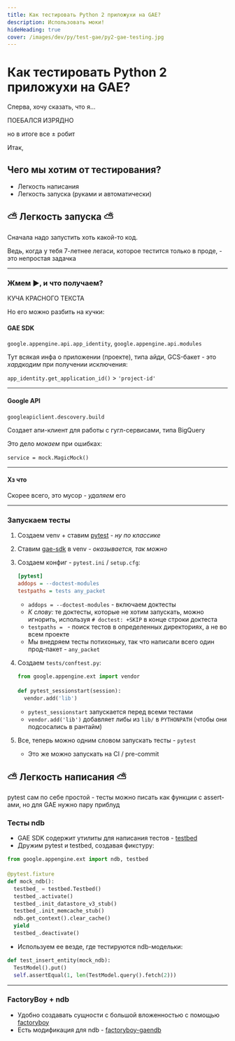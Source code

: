 ```yaml
---
title: Как тестировать Python 2 приложухи на GAE?
description: Использовать моки!
hideHeading: true
cover: /images/dev/py/test-gae/py2-gae-testing.jpg
---
```


<div class="space-y-4"> 

<div class="bg-white md:py-4 md:px-6 py-2 px-4 rounded-lg md:text-xl text-lg space-y-8">

<h1 class="uppercase font-bold italic"> Как тестировать Python 2 приложухи на GAE? </h1> 


<img-swiper>

<img-block src="/images/dev/py/test-gae/py2-gae-testing.jpg" alt="Вот так">
</img-block>

</img-swiper>

</div>

<div class="bg-white md:py-4 md:px-6 py-2 px-4 rounded-lg md:text-xl text-lg">

Сперва, хочу сказать, что я...

<div class="text-3xl md:text-5xl text-center font-black tracking-widest">ПОЕБАЛСЯ ИЗРЯДНО</div>

но в итоге все ± робит

</div>

<div class="bg-white md:py-4 md:px-6 py-2 px-4 rounded-lg md:text-xl text-lg">

Итак,

<h2 class="font-bold text-center">
Чего мы хотим от тестирования?
</h2>

- Легкость написания
- Легкость запуска (руками и автоматически)

</div>


<div class="bg-white md:py-4 md:px-6 py-2 px-4 rounded-lg md:text-xl text-lg">

<h2 class="font-bold text-center">⛅ Легкость запуска ⛅</h2>

Сначала надо запустить хоть какой-то код. 

Ведь, когда у тебя <span class=" font-bold italic">7-летнее</span> легаси, которое тестится <span class=" font-bold italic">только в проде</span>, - это непростая задачка

---

### Жмем <span class='text-green-500'>▶</span>, и что получаем?

<div class="text-xl md:text-3xl text-red-500 font-black text-center tracking-widest">

КУЧА КРАСНОГО ТЕКСТА

</div>

Но его можно разбить на кучки:

<h4 >GAE SDK</h4> 


`google.appengine.api.app_identity`, `google.appengine.api.modules`


Тут всякая инфа о приложении (проекте), типа айди, GCS-бакет - это *хардкодим* при получении исключения:


`app_identity.get_application_id()` > `'project-id'`


---

#### Google API


`googleapiclient.descovery.build`


Создает апи-клиент для работы с гугл-сервисами, типа BigQuery

Это дело *мокаем* при ошибках: 



`service = mock.MagicMock()`


---

#### Хз что

Скорее всего, это мусор - *удаляем* его

---

### Запускаем тесты

1. Создаем venv + ставим [pytest](https://docs.pytest.org/en/7.0.x/) - *ну по классике*
2. Ставим [gae-sdk](https://pypi.org/project/appengine-sdk/) в venv - *оказывается, так можно*
3. Создаем конфиг - `pytest.ini` / `setup.cfg`:

   ```ini
   [pytest]
   addops = --doctest-modules
   testpaths = tests any_packet
   ```

   - `addops = --doctest-modules` - включаем доктесты
   - *К слову:* те доктесты, которые не хотим запускать, можно игнорить, используя `# doctest: +SKIP` в конце строки доктеста
   - `testpaths = ` - поиск тестов в определенных директориях, а не во всем проекте
   - Мы внедряем тесты потихоньку, так что написали всего один прод-пакет - `any_packet`

4. Создаем `tests/conftest.py`:

   ```python
   from google.appengine.ext import vendor
   
   def pytest_sessionstart(session):
     vendor.add('lib')
   ```

   - `pytest_sessionstart` запускается перед всеми тестами
   - `vendor.add('lib')` добавляет либы из `lib/` в `PYTHONPATH` (чтобы они подсосались в рантайм)

5. Все, теперь можно одним словом запускать тесты - `pytest`

   - Это же можно запускать на CI / pre-commit

</div>


<div class="bg-white md:py-4 md:px-6 py-2 px-4 rounded-lg md:text-xl text-lg">

<h2 class="font-bold text-center">⛅ Легкость написания ⛅</h2>

pytest сам по себе простой - тесты можно писать как функции с assert-ами, но для GAE нужно пару приблуд

### Тесты ndb

- GAE SDK содержит утилиты для написания тестов - [testbed](https://cloud.google.com/appengine/docs/standard/python/tools/localunittesting)
- Дружим pytest и testbed, создавая фикстуру:

```python
from google.appengine.ext import ndb, testbed

@pytest.fixture
def mock_ndb():
  testbed_ = testbed.Testbed()
  testbed_.activate()
  testbed_.init_datastore_v3_stub()
  testbed_.init_memcache_stub()
  ndb.get_context().clear_cache()
  yield
  testbed_.deactivate() 
```

- Используем ее везде, где тестируются ndb-модельки:

```python
def test_insert_entity(mock_ndb):
  TestModel().put()
  self.assertEqual(1, len(TestModel.query().fetch(2)))    
```

---

### FactoryBoy + ndb

- Удобно создавать сущности с большой вложенностью с помощью [factoryboy](https://factoryboy.readthedocs.io/en/stable/)
- Есть модификация для ndb - [factoryboy-gaendb](https://github.com/anentropic/factoryboy-gaendb)

</div>

</div>
